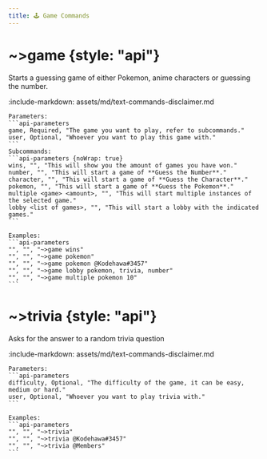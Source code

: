 ```yaml
---
title: 🕹️ Game Commands
---
```


# ~>game {style: "api"}
Starts a guessing game of either Pokemon, anime characters or guessing the number.

:include-markdown: assets/md/text-commands-disclaimer.md

````tabs
Parameters:
```api-parameters
game, Required, "The game you want to play, refer to subcommands."
user, Optional, "Whoever you want to play this game with."
```
Subcommands:
```api-parameters {noWrap: true}
wins, "", "This will show you the amount of games you have won."
number, "", "This will start a game of **Guess the Number**."
character, "", "This will start a game of **Guess the Character**."
pokemon, "", "This will start a game of **Guess the Pokemon**."
multiple <game> <amount>, "", "This will start multiple instances of the selected game."
lobby <list of games>, "", "This will start a lobby with the indicated games."
```

Examples:
```api-parameters
"", "", "~>game wins"
"", "", "~>game pokemon"
"", "", "~>game pokemon @Kodehawa#3457"
"", "", "~>game lobby pokemon, trivia, number"
"", "", "~>game multiple pokemon 10"
```
````



# ~>trivia {style: "api"}
Asks for the answer to a random trivia question

:include-markdown: assets/md/text-commands-disclaimer.md

````tabs
Parameters:
```api-parameters
difficulty, Optional, "The difficulty of the game, it can be easy, medium or hard."
user, Optional, "Whoever you want to play trivia with."
```

Examples:
```api-parameters
"", "", "~>trivia"
"", "", "~>trivia @Kodehawa#3457"
"", "", "~>trivia @Members"
```
````
